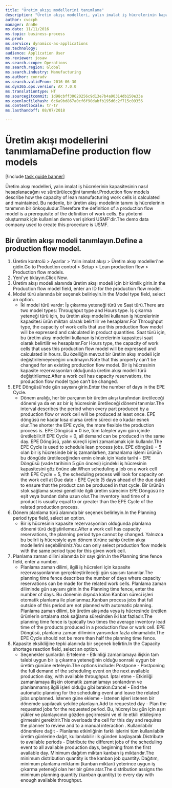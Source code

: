 ```yaml
--- 
title: "Üretim akışı modellerini tanımlama"
description: "Üretim akışı modelleri, yalın imalat iş hücrelerinin kapasitesinin nasıl hesaplanacağını ve sürdürüleceğini tanımlar."
author: cvocph
manager: AnnBe
ms.date: 11/11/2016
ms.topic: business-process
ms.prod: 
ms.service: dynamics-ax-applications
ms.technology: 
audience: Application User
ms.reviewer: josaw
ms.search.scope: Operations
ms.search.region: Global
ms.search.industry: Manufacturing
ms.author: conradv
ms.search.validFrom: 2016-06-30
ms.dyn365.ops.version: AX 7.0.0
ms.translationtype: HT
ms.sourcegitcommit: 1d98cbff30620256c9d13e7b4a90314db150e33e
ms.openlocfilehash: 6c6a9bd867a0cf6f90dabfb195d6c2f715c09356
ms.contentlocale: tr-tr
ms.lasthandoff: 08/07/2018

---
```

# <a name="define-production-flow-models"></a><span data-ttu-id="75a08-103">Üretim akışı modellerini tanımlama</span><span class="sxs-lookup"><span data-stu-id="75a08-103">Define production flow models</span></span>

[!include [task guide banner](../../includes/task-guide-banner.md)]

<span data-ttu-id="75a08-104">Üretim akışı modelleri, yalın imalat iş hücrelerinin kapasitesinin nasıl hesaplanacağını ve sürdürüleceğini tanımlar.</span><span class="sxs-lookup"><span data-stu-id="75a08-104">Production flow models describe how the capacity of lean manufacturing work cells is calculated and maintained.</span></span> <span data-ttu-id="75a08-105">Bu nedenle, bir üretim akışı modelinin tanımı iş hücrelerinin tanımının bir önkoşuludur.</span><span class="sxs-lookup"><span data-stu-id="75a08-105">Therefore the definition of a production flow model is a prerequisite of the definition of work cells.</span></span> <span data-ttu-id="75a08-106">Bu yöntemi oluşturmak için kullanılan demo veri şirketi USMF'dir.</span><span class="sxs-lookup"><span data-stu-id="75a08-106">The demo data company used to create this procedure is USMF.</span></span>


## <a name="define-a-production-flow-model"></a><span data-ttu-id="75a08-107">Bir üretim akışı modeli tanımlayın.</span><span class="sxs-lookup"><span data-stu-id="75a08-107">Define a production flow model.</span></span> 
1. <span data-ttu-id="75a08-108">Üretim kontrolü > Ayarlar > Yalın imalat akışı > Üretim akışı modelleri'ne gidin.</span><span class="sxs-lookup"><span data-stu-id="75a08-108">Go to Production control > Setup > Lean production flow > Production flow models.</span></span>
2. <span data-ttu-id="75a08-109">Yeni'ye tıklayın.</span><span class="sxs-lookup"><span data-stu-id="75a08-109">Click New.</span></span>
3. <span data-ttu-id="75a08-110">Üretim akışı modeli alanında üretim akışı modeli için bir kimlik girin.</span><span class="sxs-lookup"><span data-stu-id="75a08-110">In the Production flow model field, enter an ID for the production flow model.</span></span>
4. <span data-ttu-id="75a08-111">Model türü alanında bir seçenek belirleyin.</span><span class="sxs-lookup"><span data-stu-id="75a08-111">In the Model type field, select an option.</span></span>
    * <span data-ttu-id="75a08-112">İki model türü vardır: İş çıkarma yeteneği türü ve Saat türü.</span><span class="sxs-lookup"><span data-stu-id="75a08-112">There are two model types: Throughput type and Hours type.</span></span> <span data-ttu-id="75a08-113">İş çıkarma yeteneği türü için, bu üretim akışı modelini kullanan iş hücrelerinin kapasitesi ürün miktarı olarak belirtilir ve hesaplanır.</span><span class="sxs-lookup"><span data-stu-id="75a08-113">For Throughput type, the capacity of work cells that use this production flow model will be expressed and calculated in product quantities.</span></span> <span data-ttu-id="75a08-114">Saat türü için, bu üretim akışı modelini kullanan iş hücrelerinin kapasitesi saat olarak belirtilir ve hesaplanır.</span><span class="sxs-lookup"><span data-stu-id="75a08-114">For Hours type, the capacity of work cells that uses this production flow model will be expressed and calculated in hours.</span></span> <span data-ttu-id="75a08-115">Bu özelliğin mevcut bir üretim akışı modeli için değiştirilemeyeceğini unutmayın.</span><span class="sxs-lookup"><span data-stu-id="75a08-115">Note that this property can’t be changed for an existing production flow model.</span></span> <span data-ttu-id="75a08-116">Bir iş hücresinin kapasite rezervasyonları olduğunda üretim akışı modeli türü değiştirilemez.</span><span class="sxs-lookup"><span data-stu-id="75a08-116">After a work cell has capacity reservations, the production flow model type can’t be changed.</span></span>  
5. <span data-ttu-id="75a08-117">EPE Döngüsü'nde gün sayısını girin.</span><span class="sxs-lookup"><span data-stu-id="75a08-117">Enter the number of days in the EPE Cycle.</span></span>
    * <span data-ttu-id="75a08-118">Dönem aralığı, her bir parçanın bir üretim akışı tarafından üretileceği dönemi ya da en az bir iş hücresinin üretileceği dönemi tanımlar.</span><span class="sxs-lookup"><span data-stu-id="75a08-118">The interval describes the period when every part produced by a production flow or work cell will be produced at least once.</span></span> <span data-ttu-id="75a08-119">EPE döngüsü ne kadar kısa olursa üretim süreci de o kadar esnek olur.</span><span class="sxs-lookup"><span data-stu-id="75a08-119">The shorter the EPE cycle, the more flexible the production process is.</span></span> <span data-ttu-id="75a08-120">EPE Döngüsü = 0 ise, tüm talepler aynı gün içinde üretilebilir.</span><span class="sxs-lookup"><span data-stu-id="75a08-120">If EPE Cycle = 0, all demand can be produced in the same day.</span></span> <span data-ttu-id="75a08-121">EPE Döngüsü, yalın süreçli işleri zamanlamak için kullanılır.</span><span class="sxs-lookup"><span data-stu-id="75a08-121">The EPE Cycle is used to schedule lean process jobs.</span></span> <span data-ttu-id="75a08-122">EPE döngüsü = 5 olan bir iş hücresinde bir iş zamanlarken, zamanlama işlemi ürünün bu döngüde üretileceğinden emin olmak için Vade tarihi - EPE Döngüsü (vade tarihinin 5 gün öncesi) içindeki iş hücresinin kapasitesini göz önüne alır.</span><span class="sxs-lookup"><span data-stu-id="75a08-122">When scheduling a job on a work cell with EPE Cycle = 5, the scheduling process will look for capacity on the work cell at Due date - EPE Cycle (5 days ahead of the due date) to ensure that the product can be produced in that cycle.</span></span> <span data-ttu-id="75a08-123">Bir ürünün stok sağlama süresi genellikle ilgili üretim sürecinin EPE Döngüsü ile eşit veya bundan daha uzun olur.</span><span class="sxs-lookup"><span data-stu-id="75a08-123">The inventory lead time of a product is usually equal to or greater than the EPE Cycle of the related production process.</span></span>  
6. <span data-ttu-id="75a08-124">Dönem planlama türü alanında bir seçenek belirleyin.</span><span class="sxs-lookup"><span data-stu-id="75a08-124">In the Planning period type field, select an option.</span></span>
    * <span data-ttu-id="75a08-125">Bir iş hücresinin kapasite rezervasyonları olduğunda planlama dönemi türü değiştirilemez.</span><span class="sxs-lookup"><span data-stu-id="75a08-125">After a work cell has capacity reservations, the planning period type cannot by changed.</span></span> <span data-ttu-id="75a08-126">Yalnızca bu belirli iş hücresiyle aynı dönem türüne sahip üretim akışı modellerini seçebilirsiniz.</span><span class="sxs-lookup"><span data-stu-id="75a08-126">You can only select production flow models with the same period type for this given work cell.</span></span>  
7. <span data-ttu-id="75a08-127">Planlama zaman dilimi alanında bir sayı girin.</span><span class="sxs-lookup"><span data-stu-id="75a08-127">In the Planning time fence field, enter a number.</span></span>
    * <span data-ttu-id="75a08-128">Planlama zaman dilimi, ilgili iş hücreleri için kapasite rezervasyonlarının gerçekleştirileceği gün sayısını tanımlar.</span><span class="sxs-lookup"><span data-stu-id="75a08-128">The planning time fence describes the number of days where capacity reservations can be made for the related work cells.</span></span> <span data-ttu-id="75a08-129">Planlama zaman diliminde gün sayısını girin.</span><span class="sxs-lookup"><span data-stu-id="75a08-129">In the Planning time fence, enter the number of days.</span></span>   <span data-ttu-id="75a08-130">Bu dönemin dışında kalan Kanban süreci işleri otomatik planlama ile planlanmaz.</span><span class="sxs-lookup"><span data-stu-id="75a08-130">Kanban process jobs that fall outside of this period are not planned with automatic planning.</span></span> <span data-ttu-id="75a08-131">Planlama zaman dilimi, bir üretim akışında veya iş hücresinde üretilen ürünlerin ortalama stok sağlama süresinden iki kat fazladır.</span><span class="sxs-lookup"><span data-stu-id="75a08-131">The planning time fence is typically two times the average inventory lead time of the products produced in a production flow or work cell.</span></span> <span data-ttu-id="75a08-132">EPE Döngüsü, planlama zaman diliminin yarısından fazla olmamalıdır.</span><span class="sxs-lookup"><span data-stu-id="75a08-132">The EPE Cycle should not be more than half the planning time fence.</span></span>     
8. <span data-ttu-id="75a08-133">Kapasite eksikliğine tepki alanında bir seçenek belirtin.</span><span class="sxs-lookup"><span data-stu-id="75a08-133">In the Capacity shortage reaction field, select an option.</span></span>
    * <span data-ttu-id="75a08-134">Seçenekler şunlardır:   Erteleme - Etkinliği zamanlamaya ilişkin tam talebi uygun bir iş çıkarma yeteneğinin olduğu sonraki uygun bir üretim gününe erteleyin.</span><span class="sxs-lookup"><span data-stu-id="75a08-134">The options include:   Postpone - Postponing the full demand of the scheduling event on the next available production day, with available throughput.</span></span> <span data-ttu-id="75a08-135">İptal etme - Etkinliği zamanlamaya ilişkin otomatik zamanlamayı sonlandırın ve planlanmamış ilgili işleri olduğu gibi bırakın.</span><span class="sxs-lookup"><span data-stu-id="75a08-135">Cancel - End the automatic planning for the scheduling event and leave the related jobs unplanned.</span></span>   <span data-ttu-id="75a08-136">İstenen güne ekleme - İstenen işleri istenen bir dönemde yapılacak şekilde planlayın.</span><span class="sxs-lookup"><span data-stu-id="75a08-136">Add to requested day - Plan the requested jobs for the requested period.</span></span> <span data-ttu-id="75a08-137">Bu, hücreyi bu gün için aşırı yükler ve planlayıcının gözden geçirmesini ve el ile etkili etkileşime girmesini gerektirir.</span><span class="sxs-lookup"><span data-stu-id="75a08-137">This overloads the cell for this day and requires the planner to review and to a manual interaction .</span></span>   <span data-ttu-id="75a08-138">Kullanılabilir dönemlere dağıt - Planlama etkinliğinin farklı işlerini tüm kullanılabilir üretim günlerine dağıt, kullanılabilir ilk günden başlayarak.</span><span class="sxs-lookup"><span data-stu-id="75a08-138">Distribute to available periods - Distribute the different jobs of the scheduling event to all available production days, beginning from the first available day.</span></span> <span data-ttu-id="75a08-139">Minimum dağıtım miktarı kanban iş miktarıdır.</span><span class="sxs-lookup"><span data-stu-id="75a08-139">The minimum distribution quantity is the kanban job quantity.</span></span> <span data-ttu-id="75a08-140">Dağıtım, minimum planlama miktarını (kanban miktarı) yeterince uygun iş çıkarma yeteneği olan her bir güne atar.</span><span class="sxs-lookup"><span data-stu-id="75a08-140">The distribution assigns the minimum planning quantity (kanban quantity) to every day with enough available throughput.</span></span>  


